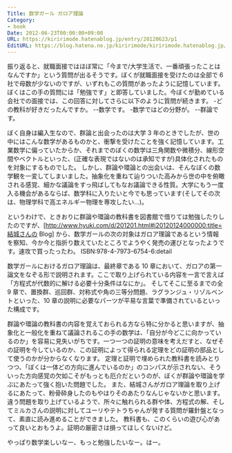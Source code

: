 ```yaml
---
Title: 数学ガール ガロア理論
Category:
- book
Date: 2012-06-23T00:00:00+09:00
URL: https://kiririmode.hatenablog.jp/entry/20120623/p1
EditURL: https://blog.hatena.ne.jp/kiririmode/kiririmode.hatenablog.jp/atom/entry/8454420450078210249
---
```



振り返ると、就職面接ではほぼ常に「今まで/大学生活で、一番頑張ったことはなんですか」という質問が出るそうです。ぼくが就職面接を受けたのは全部で 6 社で母数が少ないのですが、いずれもこの質問があったように記憶しています。
ぼくはこの手の質問には「勉強です」と即答していました。今ぼくが勤めている会社での面接では、この回答に対してさらに以下のように質問が続きます。
-どの教科が好きだったんですか。
--数学です。
-数学ではどの分野が。
--群論です。

ぼく自身は編入生なので、群論と出会ったのは大学 3 年のときでしたが、世の中にはこんな数学があるものかと、衝撃を受けたことを強く記憶しています。工業数学に偏っていたからか、それまでのぼくの数学は三角関数や微積分、線形空間やベクトルといった、(正確な表現ではないのは承知ですが)具体化されたものを対象にするものでした。
しかし、群論や環論との出会いは、そんなぼくの数学観を一変してしまいました。抽象化を重ねて辿りついた高みから世の中を俯瞰される感覚、細かな議論をすっ飛ばしてもなお議論できる性質。大学にもう一度入る機会があるならば、数学科に入りたいと今でも思っています(そしてその次は、物理学科で高エネルギー物理を専攻したい…)。

というわけで、ときおりに群論や環論の教科書を図書館で借りては勉強したりしたのですが、[http://www.hyuki.com/d/201201.html#i20120124000000:title=結城さんの Blog] から、数学ガールの次の対象はガロア理論であるという情報を察知、今か今と指折り数えていたところでようやく発売の運びとなったようです。速攻で買ったったわ。
ISBN:978-4-7973-6754-6:detail

数学ガールにおけるガロア理論は、最終章である 10 章において、ガロアの第一論文をなぞる形で説明されます。ここで取り上げられている内容を一言で言えば「方程式が代数的に解ける必要十分条件はなにか」。
そしてそこに至るまでの全 9 章で、置換群、巡回群、対称式や角の三等分問題、ラグランジュ・リゾルベントといった、10 章の説明に必要なパーツが平易な言葉で準備されているといった構成です。

群論や環論の教科書の内容を覚えておられる方なら特に分かると思いますが、抽象化と一般化を重ねて議論されるこの手の数学は、「自分が今どこに向かっているのか」を容易に見失いがちです。一つ一つの証明の意味を考えだすと、なぜその証明を今しているのか、この証明によって得られる定理をどの証明の部品として使うのかが分からなくなります。
定理と証明で埋められた教科書を読みとりつつ、「ぼくは一体どの方向に進んでいるのか」のコンパスが示されない、そういった方向感覚の欠如こそがもっとも厄介だというのが、ぼくが群論や環論を学ぶにあたって強く抱いた問題でした。
また、結城さんがガロア理論を取り上げるにあたって、粉骨砕身したのもやはりそのあたりなんじゃないかと思います。違う問題を取り上げているようで、所々に触れられる群や体、方程式の解、そしてミルカさんの説明に対してユーリやテトラちゃんが発する質問が羅針盤となって、素直に読み進めることができました。
教科書も、このくらいの遊び心があって良いとおもうよ。証明の厳密さは損ってほしくないけど。

やっぱり数学楽しいなー、もっと勉強したいなー。はー。
